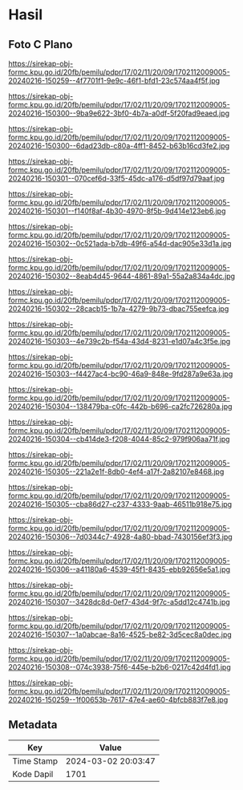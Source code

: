 # Hasil

## Foto C Plano

https://sirekap-obj-formc.kpu.go.id/20fb/pemilu/pdpr/17/02/11/20/09/1702112009005-20240216-150259--4f7701f1-9e9c-46f1-bfd1-23c574aa4f5f.jpg

https://sirekap-obj-formc.kpu.go.id/20fb/pemilu/pdpr/17/02/11/20/09/1702112009005-20240216-150300--9ba9e622-3bf0-4b7a-a0df-5f20fad9eaed.jpg

https://sirekap-obj-formc.kpu.go.id/20fb/pemilu/pdpr/17/02/11/20/09/1702112009005-20240216-150300--6dad23db-c80a-4ff1-8452-b63b16cd3fe2.jpg

https://sirekap-obj-formc.kpu.go.id/20fb/pemilu/pdpr/17/02/11/20/09/1702112009005-20240216-150301--070cef6d-33f5-45dc-a176-d5df97d79aaf.jpg

https://sirekap-obj-formc.kpu.go.id/20fb/pemilu/pdpr/17/02/11/20/09/1702112009005-20240216-150301--f140f8af-4b30-4970-8f5b-9d414e123eb6.jpg

https://sirekap-obj-formc.kpu.go.id/20fb/pemilu/pdpr/17/02/11/20/09/1702112009005-20240216-150302--0c521ada-b7db-49f6-a54d-dac905e33d1a.jpg

https://sirekap-obj-formc.kpu.go.id/20fb/pemilu/pdpr/17/02/11/20/09/1702112009005-20240216-150302--8eab4d45-9644-4861-89a1-55a2a834a4dc.jpg

https://sirekap-obj-formc.kpu.go.id/20fb/pemilu/pdpr/17/02/11/20/09/1702112009005-20240216-150302--28cacb15-1b7a-4279-9b73-dbac755eefca.jpg

https://sirekap-obj-formc.kpu.go.id/20fb/pemilu/pdpr/17/02/11/20/09/1702112009005-20240216-150303--4e739c2b-f54a-43d4-8231-e1d07a4c3f5e.jpg

https://sirekap-obj-formc.kpu.go.id/20fb/pemilu/pdpr/17/02/11/20/09/1702112009005-20240216-150303--f4427ac4-bc90-46a9-848e-9fd287a9e63a.jpg

https://sirekap-obj-formc.kpu.go.id/20fb/pemilu/pdpr/17/02/11/20/09/1702112009005-20240216-150304--138479ba-c0fc-442b-b696-ca2fc726280a.jpg

https://sirekap-obj-formc.kpu.go.id/20fb/pemilu/pdpr/17/02/11/20/09/1702112009005-20240216-150304--cb414de3-f208-4044-85c2-979f906aa71f.jpg

https://sirekap-obj-formc.kpu.go.id/20fb/pemilu/pdpr/17/02/11/20/09/1702112009005-20240216-150305--221a2e1f-8db0-4ef4-a17f-2a82107e8468.jpg

https://sirekap-obj-formc.kpu.go.id/20fb/pemilu/pdpr/17/02/11/20/09/1702112009005-20240216-150305--cba86d27-c237-4333-9aab-46511b918e75.jpg

https://sirekap-obj-formc.kpu.go.id/20fb/pemilu/pdpr/17/02/11/20/09/1702112009005-20240216-150306--7d0344c7-4928-4a80-bbad-7430156ef3f3.jpg

https://sirekap-obj-formc.kpu.go.id/20fb/pemilu/pdpr/17/02/11/20/09/1702112009005-20240216-150306--a41180a6-4539-45f1-8435-ebb92656e5a1.jpg

https://sirekap-obj-formc.kpu.go.id/20fb/pemilu/pdpr/17/02/11/20/09/1702112009005-20240216-150307--3428dc8d-0ef7-43d4-9f7c-a5dd12c4741b.jpg

https://sirekap-obj-formc.kpu.go.id/20fb/pemilu/pdpr/17/02/11/20/09/1702112009005-20240216-150307--1a0abcae-8a16-4525-be82-3d5cec8a0dec.jpg

https://sirekap-obj-formc.kpu.go.id/20fb/pemilu/pdpr/17/02/11/20/09/1702112009005-20240216-150308--074c3938-75f6-445e-b2b6-0217c42d4fd1.jpg

https://sirekap-obj-formc.kpu.go.id/20fb/pemilu/pdpr/17/02/11/20/09/1702112009005-20240216-150259--1f00653b-7617-47e4-ae60-4bfcb883f7e8.jpg


## Metadata

| Key        | Value               |
| ---------- | ------------------- |
| Time Stamp | 2024-03-02 20:03:47 |
| Kode Dapil | 1701                |



